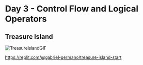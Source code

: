 # Day 3 - Control Flow and Logical Operators

## Treasure Island
![TreasureIslandGIF](TreasureIslandGIF.gif)

https://replit.com/@gabriel-germano/treasure-island-start
